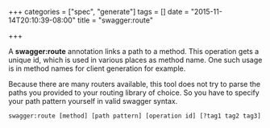 +++
categories = ["spec", "generate"]
tags = []
date = "2015-11-14T20:10:39-08:00"
title = "swagger:route"

+++

A **swagger:route** annotation links a path to a method.
This operation gets a unique id, which is used in various places as method name.
One such usage is in method names for client generation for example.

Because there are many routers available, this tool does not try to parse the paths
you provided to your routing library of choice. So you have to specify your path pattern
yourself in valid swagger syntax.

```
swagger:route [method] [path pattern] [operation id] [?tag1 tag2 tag3]
```
